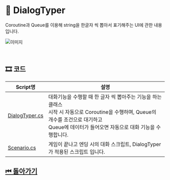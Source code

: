 # 🔎 DialogTyper

Coroutine과 Queue를 이용해 string을 한글자 씩 뽑아서 표기해주는 UI에 관한 내용입니다.


![이미지]()

<br>

## 🎞 코드 

| Script명 | 설명 |
|---|---|
|[DialogTyper.cs](./DialogTyper.cs) | 대화기능을 수행할 때 한 글자 씩 뽑아주는 기능을 하는 클래스<br>시작 시 자동으로 Coroutine을 수행하며, Queue의 개수를 조건으로 대기하고<br>Queue에 데이터가 들어오면 자동으로 대화 기능을 수행합니다. |
|[Scenario.cs](./Scenario.cs)|게임이 끝나고 엔딩 시의 대화 스크립트, DialogTyper가 적용된 스크립트 입니다.|


## [⏮ 돌아가기](../../)
